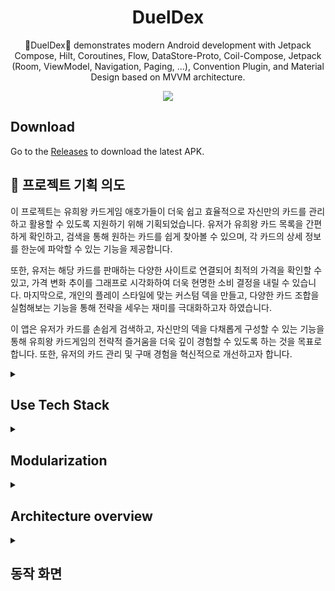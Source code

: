<h1 align="center">DuelDex</h1>

<p align="center">  
🎴DuelDex🎴 demonstrates modern Android development with Jetpack Compose, Hilt, Coroutines, Flow, DataStore-Proto, Coil-Compose, Jetpack (Room, ViewModel, Navigation, Paging, ...), Convention Plugin, and Material Design based on MVVM architecture.
</p>

<p align="center">
<img src="https://github.com/user-attachments/assets/23bb7475-5c35-4879-984e-523788c4de99"/>
</p>

## Download
Go to the [Releases](https://github.com/roswkzm/DuelDex/releases) to download the latest APK.

## 🚀 프로젝트 기획 의도
이 프로젝트는 유희왕 카드게임 애호가들이 더욱 쉽고 효율적으로 자신만의 카드를 관리하고 활용할 수 있도록 지원하기 위해 기획되었습니다. 유저가 유희왕 카드 목록을 간편하게 확인하고, 검색을 통해 원하는 카드를 쉽게 찾아볼 수 있으며, 각 카드의 상세 정보를 한눈에 파악할 수 있는 기능을 제공합니다.

또한, 유저는 해당 카드를 판매하는 다양한 사이트로 연결되어 최적의 가격을 확인할 수 있고, 가격 변화 추이를 그래프로 시각화하여 더욱 현명한 소비 결정을 내릴 수 있습니다. 마지막으로, 개인의 플레이 스타일에 맞는 커스텀 덱을 만들고, 다양한 카드 조합을 실험해보는 기능을 통해 전략을 세우는 재미를 극대화하고자 하였습니다.

이 앱은 유저가 카드를 손쉽게 검색하고, 자신만의 덱을 다채롭게 구성할 수 있는 기능을 통해 유희왕 카드게임의 전략적 즐거움을 더욱 깊이 경험할 수 있도록 하는 것을 목표로 합니다. 또한, 유저의 카드 관리 및 구매 경험을 혁신적으로 개선하고자 합니다.

<details>
<summary><h2>Use Tech Stack</h2></summary>

 - Minimun Sdk Level 26
 - 100% Kotlin & Jetpack Compose
 - Dependency Management
    - Version Catalogs
    - Convention Plugins
 - Dependency Injection
    - Hilt : Google의 Hilt 라이브러리는 Android 애플리케이션에서 종속성 주입(DI)을 간단하게 처리할 수 있다.
    - Hilt Navigation Compose : Hilt와 Jetpack Compose를 연동하기 위한 라이브러리로, 네비게이션 기능과 함께 사용할 수 있다.
 - Asynchronous Operations
    - Coroutines : 비동기 프로그래밍을 위한 Kotlin Coroutines 라이브러리
    - FLow : 비동기 데이터를 스트림 방식으로 처리
 - Networking
    - retrofit2 : Android에서 HTTP 요청을 보내고 API와 통신하기 위한 클라이언트 라이브러리
    - kotlinx-serialization-json : Kotlinx Serialization을 통해 JSON 데이터를 직렬화 및 역직렬화한다.
    - okhttp3 : Retrofit과 함께 사용되는 HTTP 클라이언트 라이브러리이며 logging-interceptor을 위해 사용한다.
    - sandwich : 네트워크 응답을 관리하고 처리하는 Skydoves(엄재웅)의 라이브러리로, Retrofit과 함께 사용됩니다.
 - Image Loading
     - Coil & Coil-Compose : Compose를 사용하여 이미지를 로드하고 표시하기 위한 Kotlin 기반의 라이브러리.
 - Jetpack Libraries 
     - Jetpack Compose : 선언적 UI 개발을 위한 Android의 최신 툴킷
     - Lifecycle : Android 수명 주기를 관찰하고 수명 주기 변경 시 UI 상태를 관리
     - ViewModel : UI 관련 데이터를 관리하고 수명주기를 인식하고 구성 변경을 통해 데이터 생존을 보장
     - Navigation : Hilt Navigation Compose와 함께 사용되어 화면 이동 구현
     - Hilt : Android 애플리케이션에서 종속성 주입(DI) 처리.
     - Room : Android의 SQLite 데이터베이스와 상호작용하는 라이브러리입니다. 데이터베이스를 손쉽게 관리 할 수 있다.
    - DataStore : SharedPreferences를 대체하는 데이터 저장소로, key-value 형식으로 데이터 저장 가능.
    - DataStore-Proto : 프로토콜 버퍼를 사용하여 데이터를 type-safety 하게 저장/관리 한다.
    - Paging-Compose : 대량의 데이터를 효율적으로 로드하고 화면에 표시할 수 있도록 돕는 기능을 제공
 - Other Libraries
    - timber : Android 애플리케이션에서 로깅을 위한 라이브러리
    - splashScreen : Android 12 이상에서 스플래시 화면을 구현하기 위한 라이브러리
    - vico : 차트를 그리기 위한 라이브러리입니다. Compose와 함께 사용
</details>

<details>
<summary><h2>Modularization</h2></summary>

</details>

<details>
<summary><h2>Architecture overview</h2></summary>
 
 <p align="center">
    <img src="https://github.com/user-attachments/assets/f330e8d8-b09f-4b1c-9fb8-bd5f4d9eda36" width="600"/>
 </p>
<h3>DuelDex는 Android 권장 앱 Architecture를 따릅니다.</h3>
 
<h3>Unidirectional Data Flow (UDF)</h3>
<div align="start">
    <img src="https://github.com/user-attachments/assets/5fe8dfc4-b71b-4a89-ac1d-9830be329df9" width="200"/>
</div>
<ul>
    <li>상태 호이스팅(State Hoisting)이라고도 알려진 단방향 데이터 흐름(UDF)은 상태가 하강하고 이벤트가 상승하여 단방향 정보 스트림으로 이어지는 널리 사용되는 아키텍처 패턴입니다.</li>
    <li>Compose는 이 방법론을 사용하여 UI 상태 표현을 담당하는 컴포저블 또는 구성요소를 상태 저장 및 수정을 관리하는 구성요소와 분리합니다.</li>
</ul>
     
<h3>UI Layer</h3>
<div align="start">
    <img src="https://github.com/user-attachments/assets/608eba39-3c71-4a3c-9ff9-84bf022c2542" width="300"/>
</div>
<ul>
    <li>UI Elements: 화면에 데이터를 렌더링하는 UI 요소입니다. Jetpack Compose 기능을 사용하여 UI를 보여줍니다.</li>
    <li>State Holders: 데이터를 보유하고 이를 UI에 노출하며 논리를 처리하는 상태 홀더.</li>
</ul>
 
<h3>Domain Layer</h3>
<div align="start">
    <img src="https://github.com/user-attachments/assets/c19b6816-feb3-4c3f-af0d-72461c0adc64" width="300"/>
</div>
<ul>
    <li>도메인 레이어는 UI와 데이터 레이어 사이에 있는 선택적 레이어입니다.</li>
    <li>도메인 계층은 복잡한 비즈니스 논리 또는 여러 ViewModel에서 재사용되는 간단한 비즈니스 논리를 캡슐화하는 역할을 담당합니다.</li>
    <li>복잡성을 처리하거나 재사용성을 선호하는 등 필요한 경우에만 사용합니다.</li>
</ul>

<h3>Data Layer</h3>
<div align="start">
    <img src="https://github.com/user-attachments/assets/a0db434b-0b22-47ca-af13-d3d6180c32f9" width="300"/>
</div>
<ul>
    <li>앱의 데이터 계층에는 비즈니스 로직이 포함되어 있습니다.</li>
    <li>비즈니스 로직은 앱이 데이터를 생성, 저장 및 변경하는 방법을 결정하는 규칙으로 구성됩니다.</li>
</ul>

<h3>MVVM 디자인 패턴</h3>
<div align="start">
    <img src="https://github.com/user-attachments/assets/732ecdaf-09c7-4fe1-b9d7-67d86d72e65b" width="500"/>
</div>
<ul>
    <li>UI와 비즈니스 로직을 명확하게 분리하고, 테스트 가능성과 코드의 유지보수성을 향상시키는 아키텍처 패턴입니다.</li>
    <li>각 계층의 책임을 명확히 하고, State와 ViewModel을 통해 UI와 데이터의 상태를 효율적으로 동기화합니다.</li>
</ul>

<h3>Single Activity</h3>
<p>네비게이션 관리, 상태 관리, 코드 재사용성, 애니메이션 처리, 유지보수 측면에서 더 효율적이고 일관된 경험을 제공한다. 특히 Jetpack Navigation Component 및 Jetpack Compose와의 통합을 통해 최신 Android 애플리케이션에서 권장되는 아키텍처 패턴입니다.</p>

</details>

<details>
<summary><h2>동작 화면</h2></summary>
 
### Search Screen
<div>
  <video controls width="300" src="https://github.com/user-attachments/assets/0fb09735-bf32-41f5-b937-f7697c7774f3"></video>
</div>

 - **Paging-Compose 사용**: 대량의 데이터를 페이징 처리하여 효율적으로 로드 및 표시
     - **pagingItems의 loadState에 따른 대응**: 데이터 로드 상태에 따라 적절한 UI를 제공
         - **Loading 상태**: 데이터 로딩 중일 때 Skeleton UI를 표시하여 사용자 경험을 개선
         - **Error 상태**: 데이터 로드 중 에러가 발생하면 에러 메시지와 재시도 버튼을 제공하여 사용자에게 명확한 피드백 제공

### Search Screen
<div>
 <video controls src="https://github.com/user-attachments/assets/9e270752-da7c-42a7-a98f-e022e9504364" width="300"></video>
</div>

 - **검색어가 입력될 때마다 실시간으로 검색 API 요청 발생**
     - **Debounce 적용 (500ms)**: 500ms 동안 입력이 중지될 때까지 대기 후, 마지막 검색어로 한 번만 검색 API 요청
         - **서버 부하 감소**: 불필요한 중복 요청을 막아 서버에 가해지는 부하를 줄임
         - **네트워크 사용량 감소**: 사용자의 네트워크 자원을 절약하고, 요청 빈도를 줄여 네트워크 트래픽을 최적화
         - **성능 최적화**: 빠르고 정확한 응답을 통해 검색 기능의 전체적인 성능을 개선, 사용자 경험 향상
 - **DataStore 및 DataStore-Proto 사용**: 사용자 데이터를 안전하게 로컬에 저장 및 관리
     - **최근 검색어 기능 구현**: 사용자의 최근 검색어를 저장하고 앱 재실행 시에도 유지
         - **DataStore 사용**: 간단한 key-value 방식으로 최근 검색어를 저장 및 불러오기
         - **Proto 사용**: 구조화된 데이터를 저장하여 타입 안전성을 제공, 데이터 타입을 컴파일 시점에 검증해 안정적인 데이터 처리를 보장
         - **사용자 경험 개선**: 최근 검색어를 빠르게 제공하여 검색 편의성 향상
 - **검색 필터 기능 구현**: 검색 결과를 다양한 기준에 따라 필터링
     - **Enum 사용**: 필터링 기준을 Enum으로 정의하여 코드 가독성 및 유지보수성을 향상
         - 각 필터 옵션을 Enum 값으로 관리하여 타입 안정성을 제공하고, 잘못된 값 사용을 방지
         - 새로운 필터 조건 추가 시 Enum에 값만 추가하면 쉽게 확장 가능
         - 다양한 필터 옵션을 제공하여 원하는 검색 결과를 빠르게 찾을 수 있도록 지원
 - **추천 검색어 구현**

### Detail Screen
<div>
 <video controls src="https://github.com/user-attachments/assets/b590210d-3fc5-4a23-8b21-3644efe202c8" width="300"></video>
</div>

 - **CarouselPager 구현**: HorizontalPager의 graphicsLayer와 Offset 값을 사용하여 카드 이미지를 자연스럽게 좌우로 넘기는 캐러셀(Pager) 기능 구현
     - **graphicsLayer**: 이미지에 다양한 시각적 효과를 주기 위해 사용
     - **Offset 값**: 페이지 전환 시 위치를 조정하여 부드러운 전환 애니메이션 구현
     - **사용자 경험 개선**: 카드 이미지를 직관적이고 세련된 방식으로 탐색할 수 있도록 지원
 - **카드를 Deck에 추가하는 기능 구현**: 카드 상세화면에서 사용자가 카드를 원하는 덱에 바로 추가 가능
    - **AlertDialog 사용**: 현재 카드의 추가를 위해 덱 목록을 AlertDialog로 보여줌
         - 사용자는 목록에서 덱을 선택하여 카드를 손쉽게 추가 가능
         - 빠르고 직관적인 덱 관리 기능을 통해 카드 구성의 편의성 향상
 - **카드 판매 사이트 이동 기능 구현**: 사용자가 카드 판매 사이트로 쉽게 접근할 수 있도록 WebView를 통해 외부 사이트로 이동
 - **카드 가격 정보 Chart 구현**: 해당 카드의 가격 변동을 시각적으로 확인 가능
    - **Chart 사용**: 카드의 가격 정보를 그래프로 표시하여 과거 및 현재 가격 변동을 한눈에 파악
    - **사용자 경험 개선**: 가격 정보를 직관적으로 제공하여 사용자의 구매 결정을 지원

### Deck Screen
<div>
 <video controls src="https://github.com/user-attachments/assets/f73493da-dbf9-4dfa-8ad4-ebd8b7b5567b" width="300"></video>
</div>

 - **Card Deck 화면 구현**: 사용자가 Deck을 관리할 수 있는 화면 제공
 - **Room DB 사용**: 로컬 데이터베이스를 통해 Deck 관련 CRUD(생성, 읽기, 업데이트, 삭제) 기능 구현
 - **Card-Deck 관계형 DB 구현**: Deck 내에서 카드를 효율적으로 관리하기 위한 데이터베이스 구조
    - **CardId와 DeckId를 통한 관계 설정**: 각 카드를 특정 Deck에 추가하거나 관리할 수 있도록 CardId와 DeckId를 기반으로 관계형 DB를 생성
        - **Deck 내 카드 추가/삭제**: 특정 Deck에 카드를 추가하거나 삭제하여 관리
        - **카드-Deck 관계 조회**: 특정 Deck에 속한 카드 목록을 불러오거나, 카드가 속한 Deck을 조회
    - 사용자가 다양한 덱을 구성하고 관리할 수 있도록 효율적인 카드 관리 시스템 제공
 - **Deck 내 카드를 다양한 방식으로 볼 수 있도록 두 가지 뷰 옵션 제공**
     - **GridCard**: 카드를 그리드 형식으로 표시하여 한눈에 여러 카드를 확인할 수 있는 레이아웃
     - **ListCard**: 카드를 리스트 형식으로 표시하여 카드의 세부 정보를 쉽게 확인할 수 있는 레이아웃
     - 사용자가 선호하는 방식으로 카드를 볼 수 있도록 선택지 제공, 더 나은 탐색 경험 제공


### Config Change
<div>
 <video controls src="https://github.com/user-attachments/assets/476030c6-2949-49bc-885c-206556f5f94a" width="300"></video>
</div>

 - **Config Change 기능 구현**: 앱의 설정 변경에 따라 즉시 반응하는 UI 제공
    - **Dark Mode Theme 지원**: 어두운 테마를 지원하여 사용자의 선호에 맞는 화면 제공
         - **FollowSystem**, **Light**, **Dark** 모드 지원
    - **Localization 설정 기능 구현**: 앱의 로케일을 사용자가 설정할 수 있는 기능 제공
        - **FollowSystem**, **English**, **Korean** 언어 지원
 - **사용자 경험 개선**: 다양한 테마 및 언어 옵션을 제공하여 사용자가 자신에게 맞는 환경을 선택할 수 있도록 지원

### Network Monitoring
<div>
 <video controls src="https://github.com/user-attachments/assets/8d7d1a8d-6dc7-44fe-93fe-c195318e4d25" width="300"></video>
</div>

 - **Network Monitoring 기능 구현**: 네트워크 상태를 실시간으로 감지하여 사용자에게 알림 제공
     - **네트워크 끊김 감지**: 네트워크 연결이 끊겼을 때 자동으로 감지
     - **SnackBar 알림 제공**: 네트워크가 끊길 경우 사용자에게 SnackBar를 통해 실시간 알림 제공

### Skeleton Loading
<img src="https://github.com/user-attachments/assets/c471096b-22fa-4823-a1f2-56158e81e79e" width="300"/>

 - **Skeleton Loading 사용**: 통신 시간이 긴 화면에서 사용자들이 기다리는 동안 빈 화면을 보여주는 대신 Skeleton UI로 대체
     - **체감 대기 시간 감소**: Skeleton Loading을 통해 통신 완료 전까지 화면을 미리 로드한 것처럼 보여주어 사용자들의 기다리는 체감 시간을 줄임
     - **사용자 경험 개선**: 더 나은 시각적 피드백을 제공하여 사용자 만족도 향상

</details>
